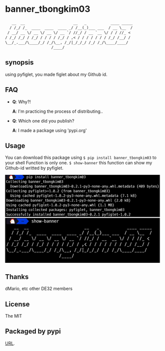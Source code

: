 # **banner_tbongkim03**

```
   __  __                      __   _           ____ _____
  / /_/ /_  ____  ____  ____ _/ /__(_)___ ___  / __ \__  /
 / __/ __ \/ __ \/ __ \/ __ `/ //_/ / __ `__ \/ / / //_ <
/ /_/ /_/ / /_/ / / / / /_/ / ,< / / / / / / / /_/ /__/ /
\__/_.___/\____/_/ /_/\__, /_/|_/_/_/ /_/ /_/\____/____/
                     /____/

```

## **synopsis**

using pyfiglet, you made figlet about my Github id.


## **FAQ**

- **Q**: Why?!

  **A**: I'm practicing the process of distributing..
	 
- **Q**: Which one did you publish?

  **A**: I made a package using 'pypi.org'

## **Usage**

   You can download this package using `$ pip install banner_tbongkim03` to your shell
   Function is only one. `$ show-banner` this function can show my Github-id writted by pyfiglet.

   ![pip install](./img/install_pip.png)
   ![fnc](./img/fnc.png)

## **Thanks**

   dMario, etc other DE32 members

## **License**
   The MIT

## **Packaged by pypi**
   [URL](https://pypi.org/project/banner_tbongkim03/).

